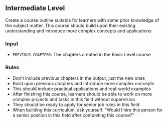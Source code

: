 ## Intermediate Level

Create a course outline suitable for learners with some prior knowledge of the subject matter. This course should build upon their existing understanding and introduce more complex concepts and applications

### Input

- `PREVIOUS_CHAPTERS`: The chapters created in the Basic Level course

### Rules

- Don't include previous chapters in the output, just the new ones
- Build upon previous chapters and introduce more complex concepts
- This should include practical applications and real-world examples
- After finishing this course, learners should be able to work on more complex projects and tasks in this field without supervision
- They should be ready to apply for senior job roles in this field
- When building this curriculum, ask yourself: "Would I hire this person for a senior position in this field after completing this course?"
